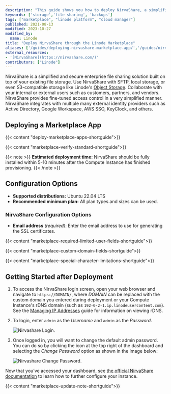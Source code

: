 ```yaml
---
description: "This guide shows you how to deploy NirvaShare, a simplified and secure enterprise file sharing solution by using the Linode One-Click Marketplace App."
keywords: ['storage','file sharing', 'backups']
tags: ["marketplace", "linode platform", "cloud manager"]
published: 2021-08-13
modified: 2023-10-27
modified_by:
  name: Linode
title: "Deploy NirvaShare through the Linode Marketplace"
aliases: ['/guides/deploying-nirvashare-marketplace-app/','/guides/nirvashare-marketplace-app/']
external_resources:
- '[NirvaShare](https://nirvashare.com/)'
contributors: ["Linode"]
---
```


NirvaShare is a simplified and secure enterprise file sharing solution built on top of your existing file storage. Use NirvaShare with SFTP, local storage, or even S3-compatible storage like Linode's [Object Storage](https://www.linode.com/products/object-storage/). Collaborate with your internal or external users such as customers, partners, and vendors. NirvaShare provides fine-tuned access control in a very simplified manner. NirvaShare integrates with multiple many external identity providers such as Active Directory, Google Workspace, AWS SSO, KeyClock, and others.

## Deploying a Marketplace App

{{< content "deploy-marketplace-apps-shortguide">}}

{{< content "marketplace-verify-standard-shortguide">}}

{{< note >}}
**Estimated deployment time:** NirvaShare should be fully installed within 5-10 minutes after the Compute Instance has finished provisioning.
{{< /note >}}

## Configuration Options

- **Supported distributions:** Ubuntu 22.04 LTS
- **Recommended minimum plan:** All plan types and sizes can be used.

### NirvaShare Configuration Options

- **Email address** *(required)*: Enter the email address to use for generating the SSL certificates.

{{< content "marketplace-required-limited-user-fields-shortguide">}}

{{< content "marketplace-custom-domain-fields-shortguide">}}

{{< content "marketplace-special-character-limitations-shortguide">}}

## Getting Started after Deployment

1. To access the NirvaShare login screen, open your web browser and navigate to `https://DOMAIN/`, where *DOMAIN* can be replaced with the custom domain you entered during deployment or your Compute Instance's rDNS domain (such as `192-0-2-1.ip.linodeusercontent.com`). See the [Managing IP Addresses](/docs/products/compute/compute-instances/guides/manage-ip-addresses/) guide for information on viewing rDNS.

1. To login, enter `admin` as the *Username* and `admin` as the *Password*.

    ![Nirvashare Login.](nirvashare-login.png)

1. Once logged in, you will want to change the default admin password. You can do so by clicking the icon at the top right of the dashboard and selecting the *Change Password* option as shown in the image below:

    ![Nirvashare Change Password.](nirvashare-changepassword.png)

Now that you’ve accessed your dashboard, see [the official NirvaShare documentation](https://nirvashare.com/setup-guide/) to learn how to further configure your instance.

{{< content "marketplace-update-note-shortguide">}}